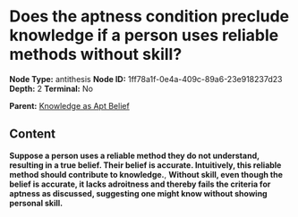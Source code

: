 # Does the aptness condition preclude knowledge if a person uses reliable methods without skill?

**Node Type:** antithesis
**Node ID:** 1ff78a1f-0e4a-409c-89a6-23e918237d23
**Depth:** 2
**Terminal:** No

**Parent:** [Knowledge as Apt Belief](knowledge-as-apt-belief.md)

## Content

**Suppose a person uses a reliable method they do not understand, resulting in a true belief. Their belief is accurate. Intuitively, this reliable method should contribute to knowledge.**, **Without skill, even though the belief is accurate, it lacks adroitness and thereby fails the criteria for aptness as discussed, suggesting one might know without showing personal skill.**
